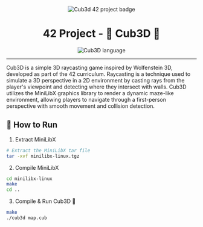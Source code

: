 
<p align="center">
  <img src="https://github.com/ayogun/42-project-badges/blob/main/badges/cub3de.png" alt="Cub3d 42 project badge"/>
</p>

<h1 align="center">
 42 Project - 🏰 Cub3D 👾
</h1>

<p align="center">
	<img alt="Cub3D language" src="https://img.shields.io/github/languages/top/mcombeau/fract-ol?style=flat-square" />
</p>

</p>

---

Cub3D is a simple 3D raycasting game inspired by Wolfenstein 3D, developed as part of the 42 curriculum. Raycasting is a technique used to simulate a 3D perspective in a 2D environment by casting rays from the player's viewpoint and detecting where they intersect with walls. Cub3D utilizes the MiniLibX graphics library to render a dynamic maze-like environment, allowing players to navigate through a first-person perspective with smooth movement and collision detection.


## 🚀 How to Run

1. Extract MiniLibX

```bash
# Extract the MiniLibX tar file
tar -xvf minilibx-linux.tgz
```
2. Compile MiniLibX

```bash
cd minilibx-linux
make
cd ..
```
3. Compile & Run Cub3D 👾
```bash
make
./cub3d map.cub
```

